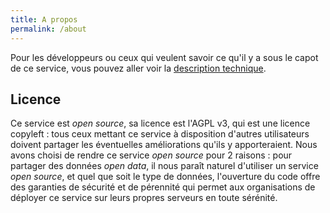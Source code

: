 ```yaml
---
title: A propos
permalink: /about
---
```


Pour les développeurs ou ceux qui veulent savoir ce qu'il y a sous le capot de ce service, vous pouvez aller voir la [description technique](technical-overview.md).

## Licence
Ce service est *open source*, sa licence est l'AGPL v3, qui est une licence copyleft : tous ceux mettant ce service à disposition d'autres utilisateurs doivent partager les éventuelles améliorations qu'ils y apporteraient. Nous avons choisi de rendre ce service *open source* pour 2 raisons : pour partager des données *open data*, il nous paraît naturel d'utiliser un service *open source*, et quel que soit le type de données, l'ouverture du code offre des garanties de sécurité et de pérennité qui permet aux organisations de déployer ce service sur leurs propres serveurs en toute sérénité.
